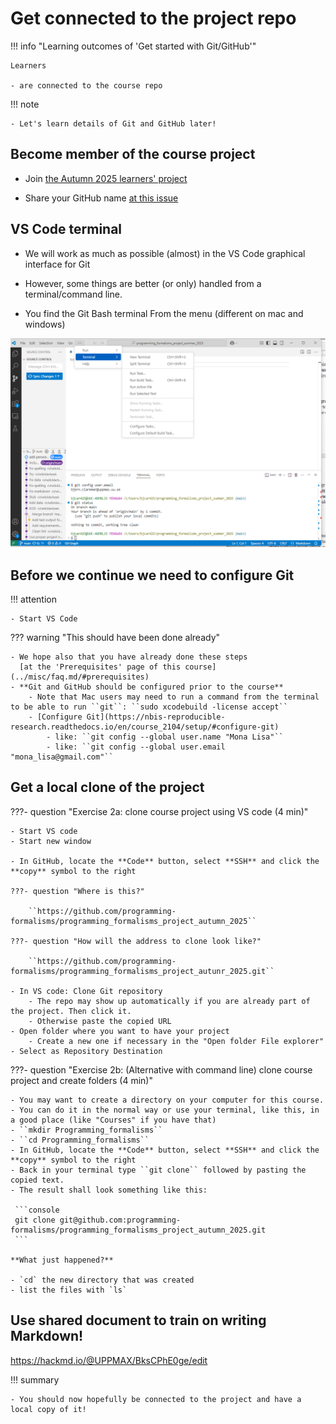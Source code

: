 # Get connected to the project repo

!!! info "Learning outcomes of 'Get started with Git/GitHub'"

    Learners

    - are connected to the course repo

!!! note

    - Let's learn details of Git and GitHub later!

## Become member of the course project

- Join [the Autumn 2025 learners' project](https://github.com/programming-formalisms/programming_formalisms_project_autumn_2025)

- Share your GitHub name [at this issue](https://github.com/programming-formalisms/programming_formalisms_project_autumn_2025/issues/1)


## VS Code terminal

- We will work as much as possible (almost) in the VS Code graphical interface for Git
- However, some things are better (or only) handled from a terminal/command line.

- You find the Git Bash terminal From the menu (different on mac and windows)

![VS Code terminal](../img/commandline_VSC.png)

## Before we continue we need to configure Git

!!! attention

    - Start VS Code

??? warning "This should have been done already"

    - We hope also that you have already done these steps
      [at the 'Prerequisites' page of this course](../misc/faq.md/#prerequisites)
    - **Git and GitHub should be configured prior to the course**
        - Note that Mac users may need to run a command from the terminal to be able to run ``git``: ``sudo xcodebuild -license accept``
        - [Configure Git](https://nbis-reproducible-research.readthedocs.io/en/course_2104/setup/#configure-git)
            - like: ``git config --global user.name "Mona Lisa"``
            - like: ``git config --global user.email "mona_lisa@gmail.com"``

## Get a local clone of the project

???- question "Exercise 2a: clone course project using VS code (4 min)"

    - Start VS code
    - Start new window

    - In GitHub, locate the **Code** button, select **SSH** and click the **copy** symbol to the right

    ???- question "Where is this?"

        ``https://github.com/programming-formalisms/programming_formalisms_project_autumn_2025``

    ???- question "How will the address to clone look like?"

        ``https://github.com/programming-formalisms/programming_formalisms_project_autunr_2025.git``

    - In VS code: Clone Git repository
        - The repo may show up automatically if you are already part of the project. Then click it.
        - Otherwise paste the copied URL
    - Open folder where you want to have your project
        - Create a new one if necessary in the "Open folder File explorer"
    - Select as Repository Destination

???- question "Exercise 2b: (Alternative with command line) clone course project and create folders (4 min)"

    - You may want to create a directory on your computer for this course.
    - You can do it in the normal way or use your terminal, like this, in a good place (like "Courses" if you have that)
    - ``mkdir Programming_formalisms``
    - ``cd Programming_formalisms``
    - In GitHub, locate the **Code** button, select **SSH** and click the **copy** symbol to the right
    - Back in your terminal type ``git clone`` followed by pasting the copied text.
    - The result shall look something like this:

     ```console
     git clone git@github.com:programming-formalisms/programming_formalisms_project_autumn_2025.git
     ```

    **What just happened?**

    - `cd` the new directory that was created
    - list the files with `ls`

## Use shared document to train on writing Markdown!

<https://hackmd.io/@UPPMAX/BksCPhE0ge/edit>





!!! summary

    - You should now hopefully be connected to the project and have a local copy of it!
    
